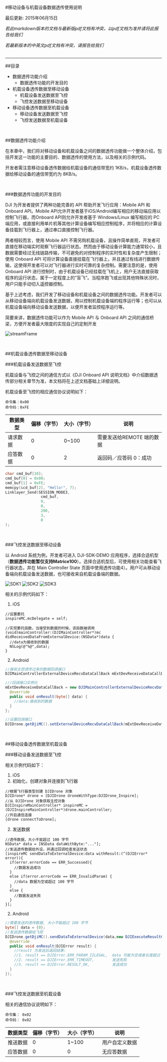 #移动设备与机载设备数据透传使用说明

最后更新: 2015年06月15日

*若此markdown版本的文档与最新版pdf文档有冲突，以pdf文档为准并请将此报告给我们*

*若最新版本的中英文pdf文档有冲突，请报告给我们*
<br>
<br>

---
##目录

+ 数据透传功能介绍
  + 数据透传功能的开发目的
+ 机载设备透传数据至移动设备
  + 机载设备发送数据至飞控
  + 飞控发送数据至移动设备
+ 移动设备透传数据至机载设备
  + 移动设备发送数据至飞控
  + 飞控发送数据至机载设备

<br>

##数据透传功能介绍

在本章中，我们将对移动设备和机载设备之间的数据透传功能做一个整体介绍，包括开发这一功能的主要目的、数据透传的使用方法，以及相关的示例代码。

开发者需注意移动设备透传数据给机载设备的通信带宽约 1KB/s，机载设备透传数据给移动设备的通信带宽约为 8KB/s。

<br>

###数据透传功能的开发目的

DJI 为开发者提供了两种功能完善的 API 帮助开发飞行应用：Mobile API 和 Onboard API。Mobile API允许开发者基于iOS/Android编写相应的移动端应用以控制飞行器，而Onboard API则允许开发者基于 Windows/Linux 编写相应的 PC 端应用，或直接利用单片机等其他计算设备编写相应控制程序，并将相应的计算设备挂载到飞行器上，通过串口直接控制飞行器。

两者相较而言，使用 Mobile API 不需另购机载设备，且操作简单直观，开发者可直接在移动端实时观察飞行器运行状态。然而由于移动设备计算能力通常较小，且数据需要经过无线链路传输，不可避免的对控制程序的实时性和复杂度产生限制；使用 Onboard API 可将计算设备直接挂载在飞行器上，并且通过有线进行数据传输，这使得开发者可以对飞行器进行实时可靠的复杂控制。需要注意的是，使用 Onboard API 进行控制时，由于机载设备已经挂载在飞机上，用户无法直接获取程序的运行状态，属于一定程度上的“盲飞”。当程序跑飞或出现其他特殊状况时，用户只能手动切入遥控器控制。

基于上述考虑，我们开发了移动设备和机载设备之间的数据透传功能。开发者可以从移动设备端向机载设备发送数据，用以控制机载设备端的程序运行等；也可以从机载设备端向移动设备发送数据，以便开发者监控程序运行等。

简要来讲，数据透传功能可以作为 Mobile API 与 Onboard API 之间的通信桥梁，方便开发者最大限度的实现自己的定制开发

![streamFrame](Images/streamFrame.png)

<br>

##机载设备透传数据至移动设备

###机载设备发送数据至飞控

机载设备与飞控之间的通信方式以《DJI Onboard API 说明文档》中介绍数据透传部分相关章节为准，本文档将在上述文档基础上详细说明。

机载设备至飞控的相应通信协议说明如下：

    命令集：0x00
    命令码：0xFE

|数据类型|偏移（字节）|大小（字节）|说明|
|---------|------|----|-----------|
|请求数据|0|0~100|需要发送给REMOTE 端的数据|
|应答数据|0|2|返回码／应答码 0：成功|

```c
char cmd_buf[10];
cmd_buf[0] = 0x00;
cmd_buf[1] = 0xFE;
memcpy(&cd_buf[2], "Hello!", 7);
Linklayer_Send(SESSION_MODE3,
                cmd_buf,
                9,
                0,
                200,
                3,
                0
);
```

<br>

###飞控发送数据至移动设备

以 Android 系统为例，开发者可进入 DJI-SDK-DEMO 应用程序，选择合适机型（**数据透传功能暂仅支持Matrice100**）。选择合适机型后，可使用相关功能查看飞行器状态，并在 Main Controller State 页面中使用透传功能4）。用户可从移动设备端向机载设备发送数据，也可接收来自机载设备端的数据。

![SDK1](Images/SDKDemoMain.png)
![SDK2](Images/SDKDemoRelative.png)
![SDK3](Images/SDKDemoTTI.png)

相关的示例代码如下：

1. iOS
  ```cSharp
  //设置委托
  inspireMC.mcDelegate = self;
  
  //实现委托函数，当接受到数据的时候，该函数被调用
  (void)mainController:(DJIMainController*)mc didReceivedDataFromExternalDevice:(NSData*)data {
    //data为接收到的数据
    NSLog(@"%@",data);
  }
  ```
  
2. Android
  ```java
  //接收主控透传过来的数据回调接口
  DJIMainControllerExternalDeviceRecvDataCallBack mExtDevReceiveDataCallBack = null;
  
  ///回调接口实例化
  mExtDevReceiveDataCallBack = new DJIMainControllerExternalDeviceRecvDataCallBack() {
    @override
    public void onResult(byte[] data) {
      //data:接收到的数据
    }
  };
  
  //设置回调接口
  DJIDrone.getDjiMC().setExternalDeviceRecvDataCallBack(mExtDevReceiveDataCallBack);
  ```

<br>

##移动设备透传数据至机载设备 

###移动设备发送数据至飞控

相关示例代码如下：

1. iOS
  1. 初始化，创建对象并连接到飞行器
  ```cSharp
  //根据飞行器类型创建 DJIDrone 对象
  DJIDrone* drone = [DJIDrone droneWithType:DJIDrone_Inspire];
  //从 DJIDrone 对象获取主控对象
  DJIInspireMainController* inspireMC = (DJIInspireMainController*)drone.mainController;
  //开启通信连接
  [drone connectToDrone];
  ```
  2. 发送数据
  ```cSharp
  //透传数据，大小不能超过 100 字节
  NSData* data = [NSData dataWithByte:"..."];
  //发送透传数据给外设，并通过回调检查发送状态
  [inspireMC sendDataToExternalDevice:data withResult:(^(DJIError* error)){
    if(error.errorCode == ERR_Successed){
      //数据发送成功
    }
    else if(error.errorCode == ERR_InvalidParam) {
      //data 数据为空或超过 100 字节
    }
    else {
      //数据发送失败
    }
  }];
  ```
  
2. Android
  ```java
  //需要发送的透传数据, 大小不能超过 100 字节
  byte[] data = {0};
  //发送透传数据给飞控
  DJIDrone.getDjiMC().sendDataToExternalDevice(data,new DJIExecuteResultCallback(){
    @override
    public void onResult(DJIError result) {
      //result 为发送后返回结果:
      //1. result == DJIError.ERR_PARAM_IILEGAL,  data 可能为空或者长度超过 100
      //2. result == DJIError.ERR_TIMEOUT,        发送失败
      //3. result == DJIError.RESULT_OK,          发送成功
    }
  });
  ```
<br>

###飞控发送数据至机载设备

相关的通信协议说明如下：

    命令集： 0x02
    命令码： 0x02

|数据类型|偏移（字节）|大小（字节）|说明|
|---------|------|----|-----------|
|推送数据|0|1~100|用户自定义数据|
|应答数据|0|0|无应答数据|

